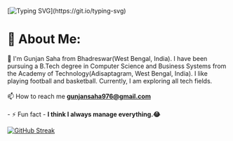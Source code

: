 [![Typing SVG](https://readme-typing-svg.demolab.com?font=Fira+Code&size=30&pause=1000&color=F7D229&center=true&random=false&width=435&lines=Hi%2C+I'm+Gunjan+Saha.)](https://git.io/typing-svg)

# 💫 About Me:
 🌱 I'm Gunjan Saha from Bhadreswar(West Bengal, India). I have been pursuing a B.Tech degree in Computer Science and Business Systems from the Academy of Technology(Adisaptagram, West Bengal, India). I like playing football and basketball. Currently, I am exploring all tech fields.<br><br>📫 How to reach me **gunjansaha976@gmail.com**<br><br> - ⚡ Fun fact - **I think I always manage everything.😂** 





[![GitHub Streak](https://streak-stats.demolab.com?user=gunjansaha55&theme=dark&mode=weekly)](https://git.io/streak-stats)
